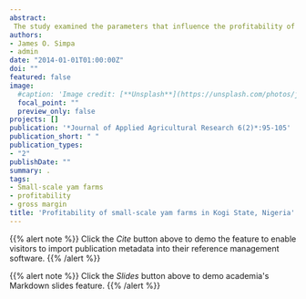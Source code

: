```yaml
---
abstract:
 The study examined the parameters that influence the profitability of small-scale yam farms in Kogi State, Nigeria. A multi-stage sampling technique was used to select 180 representative farms from six villages in three Local Government Areas of the State. Structured questionnaire was used to collect the data. Descriptive statistics and multiple regression models were used to analyze the primary data collected. The gross margin per hectare, return per naira invested per hectare and production profitability per hectare were NGN463,039.88, 2.02 and 202.44%, respectively. The multiple regression estimates revealed that the model was of a good fit and age, years of farming experience, household size, and extension contacts of the farmer and farm size were the important and significant socio-economic parameters influencing the gross margin of the farms. Age had negative relationship with the farmers' income while other significant variables had positive effects. The results also showed that inadequate capital to finance farm production, lack of appropriate storage structure, lack of access road and high cost of labour were some of the constraints facing the farmers. The study concludes that yam production is profitable and age, farm size, household size, extension contacts and farm size have effects on income from small-scale yam farms. It is recommended that farm sizes should be expanded by provision of credit and farm inputs at subsidized rate and extension services to be improved to provide farmers with new technologies in order to increase margin. Social amenities and infrastructural facilities should be provided in farm centres to encourage young and educated men and women to take up yam production.
authors:
- James O. Simpa
- admin
date: "2014-01-01T01:00:00Z"
doi: ""
featured: false
image:
  #caption: 'Image credit: [**Unsplash**](https://unsplash.com/photos/jdD8gXaTZsc)'
  focal_point: ""
  preview_only: false
projects: []
publication: '*Journal of Applied Agricultural Research 6(2)*:95-105'
publication_short: " "
publication_types:
- "2"
publishDate: ""
summary: .
tags:
- Small-scale yam farms
- profitability
- gross margin
title: 'Profitability of small-scale yam farms in Kogi State, Nigeria'
---
```

{{% alert note %}}
Click the *Cite* button above to demo the feature to enable visitors to import publication metadata into their reference management software.
{{% /alert %}}

{{% alert note %}}
Click the *Slides* button above to demo academia's Markdown slides feature.
{{% /alert %}}
